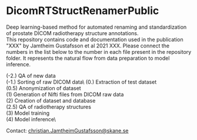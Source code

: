 # DicomRTStructRenamerPublic
Deep learning-based method for automated renaming and standardization of prostate DICOM radiotherapy structure annotations. \
This repository contains code and documentation used in the publication "XXX" by Jamtheim Gustafsson et al 2021 XXX. Please connect the numbers in the list below to the number in each file present in the repository folder. It represents the natural flow from data preparation to model inference. 

(-2.) QA of new data\
(-1.) Sorting of raw DICOM data\ 
(0.) Extraction of test dataset\
(0.5) Anonymization of dataset \
(1) Generation of Nifti files from DICOM raw data\
(2) Creation of dataset and database\
(2.5)  QA of radiotherapy structures\
(3) Model training\
(4) Model inference\ 

Contact: christian.JamtheimGustafsson@skane.se
